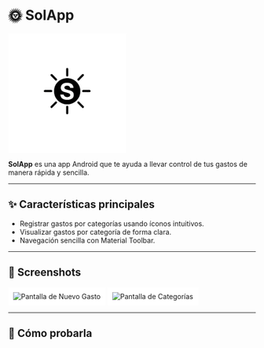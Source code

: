 # 🌞 SolApp

<div align="center" style="background-color: white; padding: 20px; display: inline-block;">
  <img src="app/src/main/res/drawable/logo.png" alt="SolApp Preview" width="200"/>
</div>

**SolApp** es una app Android que te ayuda a llevar control de tus gastos de manera rápida y sencilla.  

---

## ✨ Características principales

- Registrar gastos por categorías usando íconos intuitivos.  
- Visualizar gastos por categoría de forma clara.  
- Navegación sencilla con Material Toolbar.  

---

## 📱 Screenshots

<div align="center" style="background-color: white; padding: 10px; display: inline-block;">
  <img src="ruta/a/tu/screenshot1.png" alt="Pantalla de Nuevo Gasto" width="250"/>
</div>

<div align="center" style="background-color: white; padding: 10px; display: inline-block;">
  <img src="ruta/a/tu/screenshot2.png" alt="Pantalla de Categorías" width="250"/>
</div>

---

## 🚀 Cómo probarla
